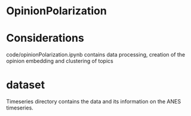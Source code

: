 # OpinionPolarization

# Considerations

code/opinionPolarization.ipynb contains data processing, creation of the  opinion embedding and clustering of topics

# dataset

Timeseries directory contains the data and its information on the ANES timeseries.
